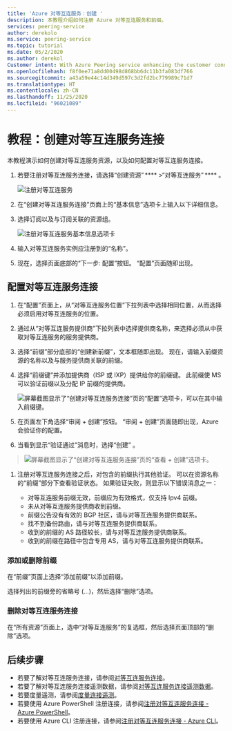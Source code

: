 ```yaml
---
title: 'Azure 对等互连服务：创建 '
description: 本教程介绍如何注册 Azure 对等互连服务和前缀。
services: peering-service
author: derekolo
ms.service: peering-service
ms.topic: tutorial
ms.date: 05/2/2020
ms.author: derekol
Customer intent: With Azure Peering service enhancing the customer connectivity to Microsoft cloud services .
ms.openlocfilehash: f8f0ee71a8dd00498d868bb6dc11b3fa083df766
ms.sourcegitcommit: a43a59e44c14d349d597c3d2fd2bc779989c71d7
ms.translationtype: HT
ms.contentlocale: zh-CN
ms.lasthandoff: 11/25/2020
ms.locfileid: "96021089"
---
```

# <a name="tutorial-create-a-peering-service-connection"></a>教程：创建对等互连服务连接

本教程演示如何创建对等互连服务资源，以及如何配置对等互连服务连接。 

1. 若要注册对等互连服务连接，请选择“创建资源” ****  >“对等互连服务” **** 。

 
    ![注册对等互连服务](./media/peering-service-portal/peering-servicecreate.png)

2. 在“创建对等互连服务连接”页面上的“基本信息”选项卡上输入以下详细信息。
 
3. 选择订阅以及与订阅关联的资源组。

    ![注册对等互连服务基本信息选项卡](./media/peering-service-portal/peering-servicebasics.png)

4. 输入对等互连服务实例应注册到的“名称”。

5. 现在，选择页面底部的“下一步: 配置”按钮。 “配置”页面随即出现。
## <a name="configure-the-peering-service-connection"></a>配置对等互连服务连接

1. 在“配置”页面上，从“对等互连服务位置”下拉列表中选择相同位置，从而选择必须启用对等互连服务的位置。

1. 通过从“对等互连服务提供商”下拉列表中选择提供商名称，来选择必须从中获取对等互连服务的服务提供商。
 
1. 选择“前缀”部分底部的“创建新前缀”，文本框随即出现。 现在，请输入前缀资源的名称以及与服务提供商关联的前缀。

1. 选择“前缀键”并添加提供商（ISP 或 IXP）提供给你的前缀键。 此前缀使 MS 可以验证前缀以及分配 IP 前缀的提供商。

    ![屏幕截图显示了“创建对等互连服务连接”页的“配置”选项卡，可以在其中输入前缀键。](./media/peering-service-portal/peering-serviceconfiguration.png)

1. 在页面左下角选择“审阅 + 创建”按钮。 “审阅 + 创建”页面随即出现，Azure 会验证你的配置。

 1. 当看到显示“验证通过”消息时，选择“创建” 。

> ![屏幕截图显示了“创建对等互连服务连接”页的“查看 + 创建”选项卡。](./media/peering-service-portal/peering-service-prefix.png)

1. 注册对等互连服务连接之后，对包含的前缀执行其他验证。 可以在资源名称的“前缀”部分下查看验证状态。 如果验证失败，则显示以下错误消息之一：

   - 对等互连服务前缀无效，前缀应为有效格式，仅支持 Ipv4 前缀。
   - 未从对等互连服务提供商收到前缀。
   - 前缀公告没有有效的 BGP 社区，请与对等互连服务提供商联系。
   - 找不到备份路由，请与对等互连服务提供商联系。
   - 收到的前缀的 AS 路径较长，请与对等互连服务提供商联系。
   - 收到的前缀在路径中包含专用 AS，请与对等互连服务提供商联系。

### <a name="add-or-remove-a-prefix"></a>添加或删除前缀

在“前缀”页面上选择“添加前缀”以添加前缀。

选择列出的前缀旁的省略号 (...)，然后选择“删除”选项。

### <a name="delete-a-peering-service-connection"></a>删除对等互连服务连接

在“所有资源”页面上，选中“对等互连服务”的复选框，然后选择页面顶部的“删除”选项。
## <a name="next-steps"></a>后续步骤

- 若要了解对等互连服务连接，请参阅[对等互连服务连接](connection.md)。
- 若要了解对等互连服务连接遥测数据，请参阅[对等互连服务连接遥测数据](connection-telemetry.md)。
- 若要度量遥测，请参阅[度量连接遥测](measure-connection-telemetry.md)。
- 若要使用 Azure PowerShell 注册连接，请参阅[注册对等互连服务连接 - Azure PowerShell](powershell.md)。
- 若要使用 Azure CLI 注册连接，请参阅[注册对等互连服务连接 - Azure CLI](cli.md)。